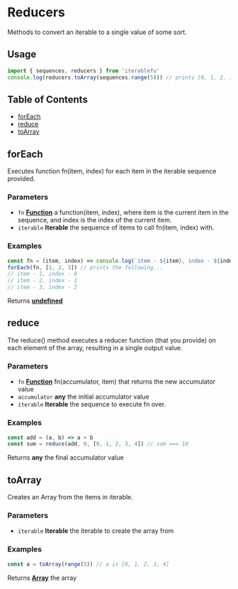 # Reducers

Methods to convert an iterable to a single value of some sort.

## Usage

```javascript
import { sequences, reducers } from 'iterablefu'
console.log(reducers.toArray(sequences.range(5))) // prints [0, 1, 2, 3, 4]
```

## Table of Contents


<!-- !toc (level=2 minlevel=2 omit="Usage;Table of Contents") -->

* [forEach](#foreach)
* [reduce](#reduce)
* [toArray](#toarray)

<!-- toc! -->

<!-- Generated by documentation.js. Update this documentation by updating the source code. -->

## forEach

Executes function fn(item, index) for each item in the iterable sequence provided.

### Parameters

- `fn` **[Function][1]** a function(item, index), where item is the current item in the sequence, and index
  is the index of the current item.
- `iterable` **Iterable** the sequence of items to call fn(item, index) with.

### Examples

```javascript
const fn = (item, index) => console.log(`item - ${item}, index - ${index}`)
forEach(fn, [1, 2, 3]) // prints the following...
// item - 1, index - 0
// item - 2, index - 1
// item - 3, index - 2
```

Returns **[undefined][2]** 

## reduce

The reduce() method executes a reducer function (that you provide)
on each element of the array, resulting in a single output value.

### Parameters

- `fn` **[Function][1]** fn(accumulator, item) that returns the new accumulator value
- `accumulator` **any** the initial accumulator value
- `iterable` **Iterable** the sequence to execute fn over.

### Examples

```javascript
const add = (a, b) => a + b
const sum = reduce(add, 0, [0, 1, 2, 3, 4]) // sum === 10
```

Returns **any** the final accumulator value

## toArray

Creates an  Array from the items in iterable.

### Parameters

- `iterable` **Iterable** the iterable to create the array from

### Examples

```javascript
const a = toArray(range(5)) // a is [0, 1, 2, 3, 4]
```

Returns **[Array][3]** the array

[1]: https://developer.mozilla.org/docs/Web/JavaScript/Reference/Statements/function

[2]: https://developer.mozilla.org/docs/Web/JavaScript/Reference/Global_Objects/undefined

[3]: https://developer.mozilla.org/docs/Web/JavaScript/Reference/Global_Objects/Array
